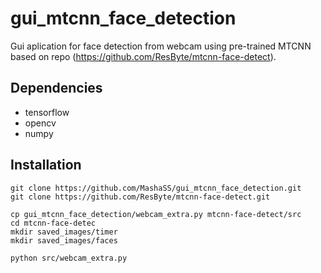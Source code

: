 # gui_mtcnn_face_detection
Gui aplication for face detection from webcam using pre-trained MTCNN based on repo (https://github.com/ResByte/mtcnn-face-detect).

## Dependencies
* tensorflow
* opencv
* numpy

## Installation
```
git clone https://github.com/MashaSS/gui_mtcnn_face_detection.git
git clone https://github.com/ResByte/mtcnn-face-detect.git

cp gui_mtcnn_face_detection/webcam_extra.py mtcnn-face-detect/src
cd mtcnn-face-detec
mkdir saved_images/timer
mkdir saved_images/faces

python src/webcam_extra.py
```
